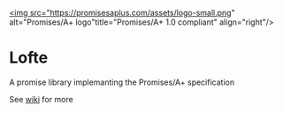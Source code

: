 <a href="https://promisesaplus.com/"><img src="https://promisesaplus.com/assets/logo-small.png" alt="Promises/A+ logo"title="Promises/A+ 1.0 compliant" align="right"/></a>
# Lofte
A promise library implemanting the Promises/A+ specification

See [wiki](https://github.com/PoroShadows/Lofte/wiki) for more

